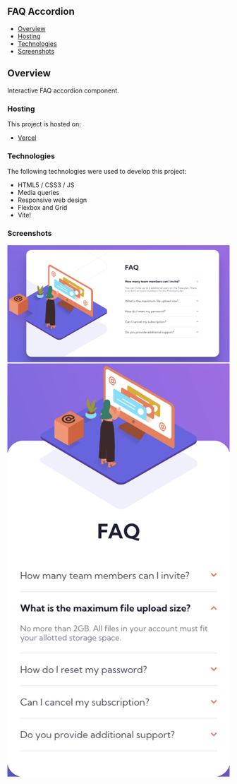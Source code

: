 ## FAQ Accordion

- [Overview](#overview)
- [Hosting](#hosting)
- [Technologies](#technologies)
- [Screenshots](#screenshots)

## Overview

Interactive FAQ accordion component.

### Hosting

This project is hosted on:
- [Vercel](https://faq-accordion-kappa.vercel.app/)


### Technologies

The following technologies were used to develop this project:

- HTML5 / CSS3 / JS
- Media queries
- Responsive web design
- Flexbox and Grid
- Vite!

### Screenshots
![Desktop](https://github.com/private-lazy-val/faq-accordion/blob/main/desktop.png?raw=true)
![Mobile](https://github.com/private-lazy-val/faq-accordion/blob/main/mobile.png?raw=true)